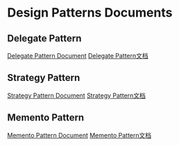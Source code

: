 # Design Patterns Documents

## Delegate Pattern

[Delegate Pattern Document]()
[Delegate Pattern文档](https://github.com/CainLuo/DesignPatterns/blob/main/Documents/1.Delegate(代理模式).md)

## Strategy Pattern

[Strategy Pattern Document]()
[Strategy Pattern文档](https://github.com/CainLuo/DesignPatterns/blob/main/Documents/2.Strategy(策略模式).md)

## Memento Pattern
[Memento Pattern Document]()
[Memento Pattern文档](https://github.com/CainLuo/DesignPatterns/blob/main/Documents/3.Memento(备忘录模式).md)